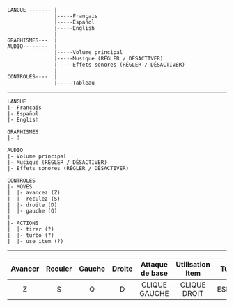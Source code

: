 ```
LANGUE ------- |
               |-----Français
               |-----Español
               |-----English
               |
GRAPHISMES---  |
AUDIO--------  |
               |-----Volume principal
               |-----Musique (RÉGLER / DÉSACTIVER)
               |-----Effets sonores (RÉGLER / DÉSACTIVER)
               |
CONTROLES----  |
               |-----Tableau
```

---

```
LANGUE
|- Français
|- Español
|- English
```
```
GRAPHISMES
|- ?
```

```
AUDIO
|- Volume principal
|- Musique (RÉGLER / DÉSACTIVER)
|- Effets sonores (RÉGLER / DÉSACTIVER)
```

```
CONTROLES
|- MOVES
|  |- avancez (Z)
|  |- reculez (S)
|  |- droite (D)
|  |- gauche (Q)
|
|- ACTIONS
|  |- tirer (?)
|  |- turbo (?)
|  |- use item (?)
```
---

|Avancer  |Reculer  |Gauche  |Droite  |Attaque de base  |Utilisation Item     |Turbo  |
|:-------:|:-------:|:------:|:------:|:---------------:|:-------------------:|:-----:| 
|Z        |S        |Q       |D       |CLIQUE GAUCHE    |CLIQUE DROIT         |ESPACE | 
